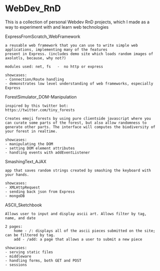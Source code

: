 # WebDev_RnD


This is a collection of personal Webdev RnD projects, which I made as a way to experiment with and learn web technologies








ExpressFromScratch_WebFramework

	a reusable web framework that you can use to write simple web applications, implementing many of the features
	present in Express. (includes demo site which loads random images of axolotls, because, why not?) 

	modules used: net, fs   -  no http or express

	showcases:
	- Connection/Route handling
	- demonstrates low level understanding of web frameworks, especially Express



ForestSimulator_DOM-Manipulation

	inspired by this twitter bot:
	https://twitter.com/tiny_forests

	Creates emoji forests by using pure clientside javascript where you can curate some parts of the forest, but also allow randomness to generate other parts. The interface will computes the biodiversity of your forest in realtime.

	showcases:
	- manipulating the DOM
	- setting DOM element attributes
	- handling events with addEventListener



SmashingText_AJAX

	app that saves random strings created by smashing the keyboard with your hands.

	showcases:
	- XMLHttpRequest
    - sending back json from Express
    - mongoDB 



ASCII_Sketchbook

    Allows user to input and display ascii art. Allows filter by tag, name, and date

    2 pages:
    	home - /: displays all of the ascii pieces submitted on the site; can be filtered by tag.
		add - /add: a page that allows a user to submit a new piece

	showcases: 
	- serving static files
	- middleware
	- handling forms, both GET and POST
	- sessions


